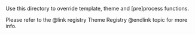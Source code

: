 
Use this directory to override template, theme and \[pre\]process functions.

Please refer to the @link registry Theme Registry @endlink topic for more info.
